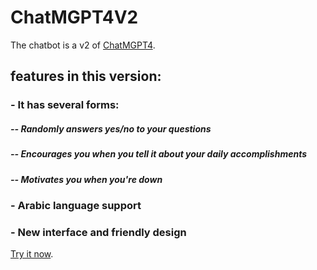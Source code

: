 # ChatMGPT4V2

The chatbot is a v2 of [ChatMGPT4](https://khaledtolba.github.io/ChatMGPT4/).

## features in this version:

### - It has several forms:
#####    -- Randomly answers yes/no to your questions
#####    -- Encourages you when you tell it about your daily accomplishments
#####    -- Motivates you when you're down

### - Arabic language support

### - New interface and friendly design


[Try it now](https://khaledtolba.github.io/ChatMGPT4-V2/).
